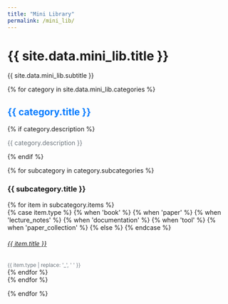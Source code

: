 ```yaml
---
title: "Mini Library"
permalink: /mini_lib/
---
```


# {{ site.data.mini_lib.title }}

<p class="lead">{{ site.data.mini_lib.subtitle }}</p>

{% for category in site.data.mini_lib.categories %}
<div class="category-section mb-5">
  <h2 class="h3 mb-3 text-primary">{{ category.title }}</h2>
  {% if category.description %}
    <p class="text-muted mb-4">{{ category.description }}</p>
  {% endif %}
  
  {% for subcategory in category.subcategories %}
    <div class="subcategory mb-4">
      <h3 class="h5 mb-3">{{ subcategory.title }}</h3>
      <div class="row">
        {% for item in subcategory.items %}
          <div class="col-md-6 mb-3">
            <div class="card h-100 border-0 shadow-sm">
              <div class="card-body">
                <div class="d-flex align-items-start">
                  <div class="me-3">
                    {% case item.type %}
                      {% when 'book' %}
                        <i class="fas fa-book text-primary"></i>
                      {% when 'paper' %}
                        <i class="fas fa-file-alt text-success"></i>
                      {% when 'lecture_notes' %}
                        <i class="fas fa-graduation-cap text-info"></i>
                      {% when 'documentation' %}
                        <i class="fas fa-file-code text-warning"></i>
                      {% when 'tool' %}
                        <i class="fas fa-tools text-secondary"></i>
                      {% when 'paper_collection' %}
                        <i class="fas fa-folder-open text-danger"></i>
                      {% else %}
                        <i class="fas fa-link text-muted"></i>
                    {% endcase %}
                  </div>
                  <div class="flex-grow-1">
                    <h6 class="card-title mb-2">
                      <a href="{{ item.link }}" target="_blank" class="text-decoration-none">
                        {{ item.title }}
                        <i class="fas fa-external-link-alt fa-xs text-muted ms-1"></i>
                      </a>
                    </h6>
                    <small class="text-muted text-uppercase">{{ item.type | replace: '_', ' ' }}</small>
                  </div>
                </div>
              </div>
            </div>
          </div>
        {% endfor %}
      </div>
    </div>
  {% endfor %}
</div>
{% endfor %}

<style>
.category-section:nth-child(even) {
  background-color: #f8f9fa;
  padding: 2rem;
  margin: 0 -2rem;
  border-radius: 0.5rem;
}

.card {
  transition: transform 0.2s ease-in-out, box-shadow 0.2s ease-in-out;
}

.card:hover {
  transform: translateY(-2px);
  box-shadow: 0 0.5rem 1rem rgba(0, 0, 0, 0.15) !important;
}

.card-title a:hover {
  color: #0056b3 !important;
}

.text-primary { color: #007bff !important; }
.text-success { color: #28a745 !important; }
.text-info { color: #17a2b8 !important; }
.text-warning { color: #ffc107 !important; }
.text-secondary { color: #6c757d !important; }
.text-danger { color: #dc3545 !important; }
.text-muted { color: #6c757d !important; }
</style>
